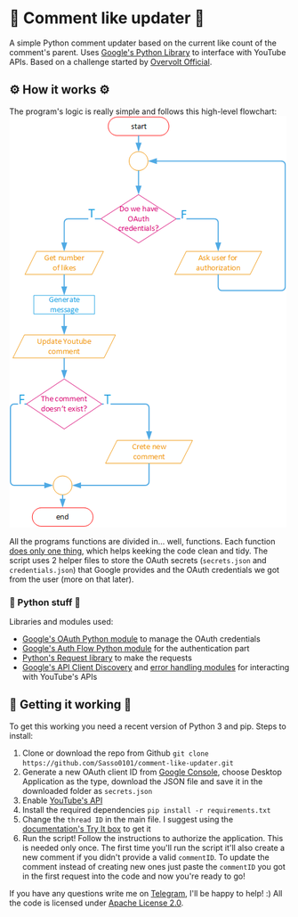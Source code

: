 # 💬 Comment like updater 💬
A simple Python comment updater based on the current like count of the comment's parent.
Uses [Google's Python Library](https://github.com/googleapis/google-api-python-client) to interface with YouTube APIs.
Based on a challenge started by [Overvolt Official](https://t.me/overVoltOfficial/4912).

## ⚙ How it works ⚙
The program's logic is really simple and follows this high-level flowchart:
![Diagram](https://raw.githubusercontent.com/Sasso0101/comment-like-updater/main/docs/diagram.png)

All the programs functions are divided in... well, functions. Each function [does only one thing](https://en.wikipedia.org/wiki/Single-responsibility_principle), which helps keeking the code clean and tidy. The script uses 2 helper files to store the OAuth secrets (`secrets.json` and `credentials.json`) that Google provides and the OAuth credentials we got from the user (more on that later).

### 🐍 Python stuff 🐍
Libraries and modules used:
 - [Google's OAuth Python module](https://google-auth.readthedocs.io/en/latest/reference/google.oauth2.credentials.html) to manage the OAuth credentials
 - [Google's Auth Flow Python module](https://google-auth-oauthlib.readthedocs.io/en/latest/reference/google_auth_oauthlib.flow.html) for the authentication part
 - [Python's Request library](https://requests.readthedocs.io/en/master/) to make the requests
 - [Google's API Client Discovery](https://googleapis.github.io/google-api-python-client/docs/epy/googleapiclient.discovery-module.html) and [error handling modules](https://googleapis.github.io/google-api-python-client/docs/epy/googleapiclient.errors-module.html) for interacting with YouTube's APIs
 ## 🚀 Getting it working 🚀
To get this working you need a recent version of Python 3 and pip.
Steps to install:
1. Clone or download the repo from Github
    `git clone https://github.com/Sasso0101/comment-like-updater.git`
2. Generate a new OAuth client ID from [Google Console](https://console.developers.google.com/apis/credentials), choose Desktop Application as the type, download the JSON file and save it in the downloaded folder as `secrets.json`
3. Enable [YouTube's API](https://console.developers.google.com/apis/library/youtube.googleapis.com?id=125bab65-cfb6-4f25-9826-4dcc309bc508)
4. Install the required dependencies
	`pip install -r requirements.txt`
5. Change the `thread ID` in the main file. I suggest using the [documentation's Try It box](https://developers.google.com/youtube/v3/docs/commentThreads/list) to get it
6. Run the script! Follow the instructions to authorize the application. This is needed only once. The first time you'll run the script it'll also create a new comment if you didn't provide a valid `commentID`. To update the comment instead of creating new ones just paste the `commentID` you got in the first request into the code and now you're ready to go!

If you have any questions write me on [Telegram](https://t.me/sasso0101), I'll be happy to help! :)
All the code is licensed under [Apache License 2.0](https://github.com/Sasso0101/comment-like-updater/blob/main/LICENSE).
